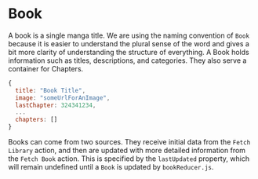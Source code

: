 Book
=====
A book is a single manga title. We are using the naming convention of `Book` because it is easier to understand the plural sense of the word and gives a bit more clarity of understanding the structure of everything.  A Book holds information such as titles, descriptions, and categories.  They also serve a container for Chapters.

```js
{
  title: "Book Title",
  image: "someUrlForAnImage",
  lastChapter: 324341234,
  ...
  chapters: []
}
```

Books can come from two sources.  They receive initial data from the `Fetch Library` action, and then are updated with more detailed information from the `Fetch Book` action.  This is specified by the `lastUpdated` property, which will remain undefined until a `Book` is updated by `bookReducer.js`.
